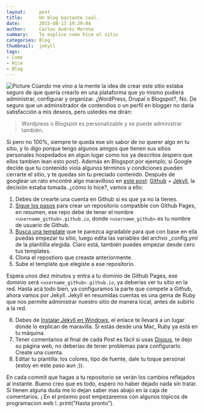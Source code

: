 ```yaml
---
layout:     post
title:      Un blog bastante cool.
date:       2015-08-13 19:29:04
author:     Carlos Andrés Moreno
summary:    Te explico como hice el sitio
categories: Blog
thumbnail:  jekyll
tags:
- Como
- Hice
- Blog
---
```

<!-- ![Thumper](http://www.webhostwhat.com/wp-content/uploads/host-jekyll-blog-github.jpg) -->
![Picture](../../../../../../images/2015-08-13/Github+Jekyll.jpg)
Cúando me vino a la mente la idea de crear este sitio estaba seguro de que quería crearlo en una plataforma que yo mismo pudiera administrar, configurar y organizar. ¿WordPress, Drupal o Blogspot?, No. De seguro que un adminsitrador de contendios o un perfil en blogger no daría satisfacción a mis deseos, pero ustedes me dirán:

>Wordpress o Blogspot es personalizable y se puede administrar también.

Sí pero no 100%, siempre te queda ese sin sabor de no querer algo en tu sitio, y lo digo porque tengo algunos amigos que tienen sus sitios personales hospedados en algun lugar como los ya descritos (espero que ellos tambien lean esto post). Además en Blogspot por ejemplo, si Google decide que tu contenido viola algunos términos y condiciones pueden cerrarte el sitio, y te quedas sin tu preciado contenido. Después de googlear un rato encontré algo maravilloso en [este post][1]: [Github][2] + [Jekyll][3], la decisión estaba tomada. ¿cómo lo hice?, vamos a ello:

1. Debes de crearte una cuenta en Github si es que ya no la tienes.
2. [Sigue los pasos][4] para crear un repositorio compatible con Github Pages, en resumen, ese repo debe de tener el nombre `<username_github>.github.io`, donde `<username_github>` es tu nombre de usuario de Github.
3. [Busca una template][5] que te parezca agradable para que con base en ella puedas empezar tu sitio, luego edita las variables del archvo _config.yml de la plantillla elegida. Claro está, también puedes empezar desde cero tus templates.
4. Clona el repostioro que creaste anteriormente.
5. Sube el template que elegiste a ese repositorio.

Espera unos diez minutos y entra a tu dominio de Github Pages, ese dominio será `<username_github>.github.io`, ya deberías ver tu sitio en la red. Hasta acá todo bien, ya configuramos la parte que compete a Github, ahora vamos por Jekyll. Jekyll en resumidas cuentas es una gema de Ruby que nos permite administrar nuestro sitio de manera local, antes de subirlo a la red.

6. Debes de [Instalar Jekyll en Windows][6], el enlace te llevará a un lugar donde lo explican de maravilla. Si estás desde una Mac, Ruby ya está en tu máquina. 
7. Tener comentarios al final de cada Post es fácil si usas [Disqus][7], te dejo su página web, no deberías de tener problemas para configurarlo. Create una cuenta.
8. Editar tu plantilla: los colores, tipo de fuente, dale tu toque personal (estoy en este paso aun ;)).

En cada commit que hagas a tu repositorio se verán los cambios reflejados al instante. Bueno creo que es todo, espero no haber dejado nada sin tratar. Si tienen alguna duda me lo dejan saber mas abajo en la caja de comentarios. 
¡ En el próximo post empezaremos con algunos tópicos de programacion web !. print("Hasta pronto").

[1]: http://raulavila.com/2015/01/como-hice-el-blog/
[2]: https://github.com/
[3]: http://jekyllrb.com/
[4]: https://pages.github.com/
[5]: http://jekyllthemes.org/
[6]: http://yesez5.github.io/2014/04/08/instalar-jekyll-windows/
[7]: https://disqus.com/

